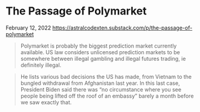 # The Passage of Polymarket

February 12, 2022
<https://astralcodexten.substack.com/p/the-passage-of-polymarket>

> Polymarket is probably the biggest prediction market currently available. US law considers unlicensed prediction markets to be somewhere between illegal gambling and illegal futures trading, ie definitely illegal.

> He lists various bad decisions the US has made, from Vietnam to the bungled withdrawal from Afghanistan last year. In this last case, President Biden said there was “no circumstance where you see people being lifted off the roof of an embassy” barely a month before we saw exactly that.
